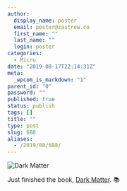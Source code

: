 ```yaml
---
author:
  display_name: poster
  email: poster@zastrow.co
  first_name: ""
  last_name: ""
  login: poster
categories:
  - Micro
date: "2019-08-17T22:14:31Z"
meta:
  _wpcom_is_markdown: "1"
parent_id: "0"
password: ""
published: true
status: publish
tags: []
title: ""
type: post
slug: 688
aliases:
  - /2019/08/688/
---
```

<p><img src="https://i.gr-assets.com/images/S/compressed.photo.goodreads.com/books/1472119680l/27833670._SY475_.jpg" alt="Dark Matter" /></p>

<p>Just finished the book, <a href="https://www.goodreads.com/review/show/2938973797?utm_medium=api&amp;utm_source=rss">Dark Matter</a>. 📚</p>
